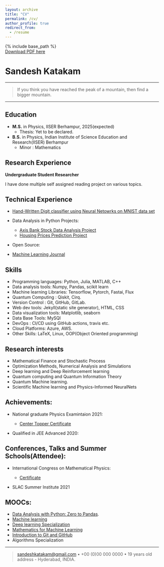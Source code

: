 ```yaml
---
layout: archive
title: "CV"
permalink: /cv/
author_profile: true
redirect_from:
  - /resume
---
```


{% include base_path %}<br />
<a href='https://www.dropbox.com/s/1tl55n9vcxv2t12/SANDESHCV%20%283%29.pdf?dl=0'>Download PDF here</a><br />


Sandesh Katakam  
============
----

>  If you think you have reached the peak of a mountain, 
>  then find a bigger mountain.

----

## Education

* __M.S.__ in Physics, IISER Berhampur, 2025(expected)
  * Thesis: Yet to be declared.
* __B.S.__ in Physics, Indian Institute of Science Education and Research(IISER) Berhampur
  * Minor : Mathematics

## Research Experience

**Undergraduate Student Researcher**

I have done multiple self assigned reading project on various topics. 

## Technical Experience

* [Hand-Written Digit classifier using Neural Netowrks on MNIST data set](https://github.com/sandeshkatakam/coursera-Machine-Learning-Assignments/tree/main/ex4-Handwritten_digit_classifier)  

* Data Analysis in Python Projects:
  * [Axis Bank Stock Data Analysis Project](https://gist.github.com/sandeshkatakam/891945502c6e0914ebb0436f0029971b) 
  *  [Housing Prices Prediction Project](https://gist.github.com/sandeshkatakam/059f27e766bfac09691f261c73a44f73)

* Open Source:
  

* [Machine Learning Journal](https://sandeshkatakam.github.io/My-Machine_learning-Blog/)

## Skills

* Programming languages: Python, Julia, MATLAB, C++
* Data analysis tools: Numpy, Pandas, scikit learn
* Machine learning Libraries:  Tensorflow, Pytorch, Fastai, Flux
* Quantum Computing : Qiskit, Cirq.
* Version Control : Git, GitHub, GitLab.
* Web dev tools: Jekyll(static site generator), HTML, CSS
* Data visualization tools: Matplotlib, seaborn
* Data Base Tools: MySQl
* DevOps : CI/CD using GitHub actions, travis etc.
* Cloud Platforms: Azure, AWS.
* Other Skills: LaTeX, Linux, OOP(Object Oriented programming)

## Research interests

* Mathematical Finance and Stochastic Process
* Optimization Methods, Numerical Analysis and Simulations
* Deep learning and Deep Reinforcement learning
* Quantum computing and Quantum Information Theory
* Quantum Machine learning.
* Scientific Machine learning and Physics-Informed NeuralNets


## Achievements:

* National graduate Physics Examintaion 2021:  
  * [Center Topper Certificate](https://drive.google.com/file/d/1T1zBHhxItLTdXpi7-AffbiSNcM0oltBV/view?usp=sharing)  

* Qualified in JEE Advanced 2020:  

## Conferences, Talks and Summer Schools(Attendee):

* International Congress on Mathematical Physics:
  * [Certificate](https://drive.google.com/file/d/1bEbMV4FJnXpocoT2GSPFEhWP8e5emywi/view?usp=sharing)  

* SLAC Summer Institute 2021

## MOOCs:
* [Data Analysis with Python: Zero to Pandas](https://drive.google.com/file/d/1Y3-A7VCPIkVyOlYTC4-Acf5VD_9JJH_L/view?usp=sharing).
* [Machine learning](https://drive.google.com/file/d/1Giafic7qIe1O4UcWVz3ueT-lvrx-s-8D/view?usp=sharing) 
* [Deep learning Specialization](https://drive.google.com/file/d/1GKMuHj2QSULztLGGQVW41qXAxUIw2G4v/view?usp=sharing)
* [Mathematics for Machine Learning](https://drive.google.com/file/d/19BvOhxBM0JO2UcSMG67bxlYVSE2Y3mKE/view?usp=sharing)
* [Introduction to Git and GitHub](https://drive.google.com/file/d/16-tCWsHgVi0UXp5KuAk-ClImJ2UyEwTU/view?usp=sharing)
* Algorithms Specialization



----

> <sandeshkatakam@gmail.com> • +00 (0)00 000 0000 • 19 years old\
> address - Hyderabad, INDIA.
